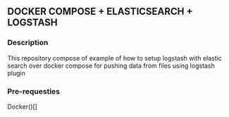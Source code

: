 ## DOCKER COMPOSE + ELASTICSEARCH + LOGSTASH

### Description

This repository compose of example of how to setup logstash with elastic search over docker compose for pushing data from files using logstash plugin 

### Pre-requesties

Docker()[]


